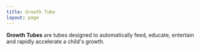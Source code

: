 ```yaml
---
title: Growth Tube
layout: page
---
```


**Growth Tubes** are tubes designed to automatically feed, educate, entertain and rapidly accelerate a child's growth.
